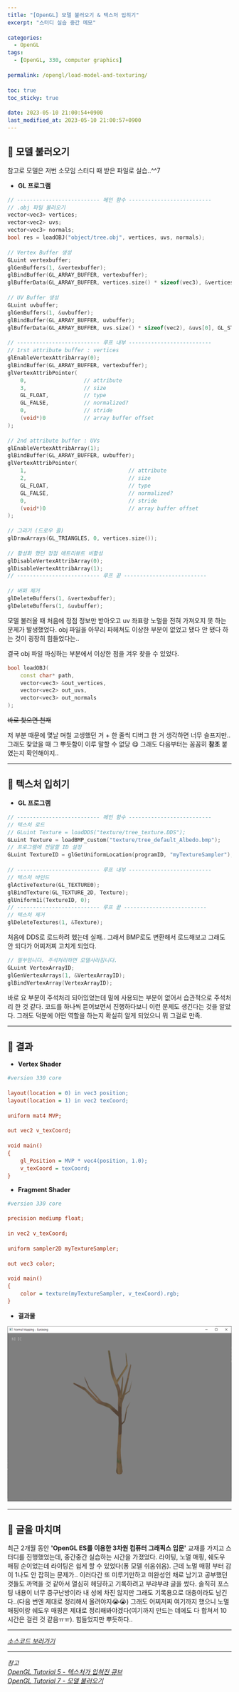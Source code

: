 ```yaml
---
title: "[OpenGL] 모델 불러오기 & 텍스처 입히기"
excerpt: "스터디 실습 중간 메모"

categories:
  - OpenGL
tags:
  - [OpenGL, 330, computer graphics]

permalink: /opengl/load-model-and-texturing/

toc: true
toc_sticky: true

date: 2023-05-10 21:00:54+0900
last_modified_at: 2023-05-10 21:00:57+0900
---
```


## 👻 모델 불러오기
참고로 모델은 저번 소모임 스터디 때 받은 파일로 실습..^^7

- **GL 프로그램**

```c++
// -------------------------- 메인 함수 --------------------------
// .obj 파일 불러오기
vector<vec3> vertices;
vector<vec2> uvs;
vector<vec3> normals;
bool res = loadOBJ("object/tree.obj", vertices, uvs, normals);

// Vertex Buffer 생성
GLuint vertexbuffer;
glGenBuffers(1, &vertexbuffer);
glBindBuffer(GL_ARRAY_BUFFER, vertexbuffer);
glBufferData(GL_ARRAY_BUFFER, vertices.size() * sizeof(vec3), &vertices[0], GL_STATIC_DRAW);

// UV Buffer 생성
GLuint uvbuffer;
glGenBuffers(1, &uvbuffer);
glBindBuffer(GL_ARRAY_BUFFER, uvbuffer);
glBufferData(GL_ARRAY_BUFFER, uvs.size() * sizeof(vec2), &uvs[0], GL_STATIC_DRAW);

// -------------------------- 루프 내부 --------------------------
// 1rst attribute buffer : vertices
glEnableVertexAttribArray(0);
glBindBuffer(GL_ARRAY_BUFFER, vertexbuffer);
glVertexAttribPointer(
	0,                  // attribute
	3,                  // size
	GL_FLOAT,           // type
	GL_FALSE,           // normalized?
	0,                  // stride
	(void*)0            // array buffer offset
);

// 2nd attribute buffer : UVs
glEnableVertexAttribArray(1);
glBindBuffer(GL_ARRAY_BUFFER, uvbuffer);
glVertexAttribPointer(
	1,                                // attribute
	2,                                // size
	GL_FLOAT,                         // type
	GL_FALSE,                         // normalized?
	0,                                // stride
	(void*)0                          // array buffer offset
);

// 그리기 (드로우 콜)
glDrawArrays(GL_TRIANGLES, 0, vertices.size());

// 활성화 했던 정점 애트리뷰트 비활성
glDisableVertexAttribArray(0);
glDisableVertexAttribArray(1);
// -------------------------- 루프 끝 --------------------------

// 버퍼 제거
glDeleteBuffers(1, &vertexbuffer);
glDeleteBuffers(1, &uvbuffer);
```

모델 불러올 때 처음에 정점 정보만 받아오고 uv 좌표랑 노멀을 전혀 가져오지 못 하는 문제가 발생했었다. obj 파일을 아무리 파헤쳐도 이상한 부분이 없었고 됐다 안 됐다 하는 것이 굉장히 힘들었다는..

결국 obj 파일 파싱하는 부분에서 이상한 점을 겨우 찾을 수 있었다.

```c++
bool loadOBJ(
	const char* path,
	vector<vec3> &out_vertices,
	vector<vec2> out_uvs,
	vector<vec3> out_normals
);
```

~~바로 찾으면 천재~~

저 부분 때문에 몇날 며칠 고생했던 거 + 한 줄씩 디버그 한 거 생각하면 너무 슬프지만.. 그래도 찾았을 때 그 뿌듯함이 이루 말할 수 없당 😋 그래도 다음부터는 꼼꼼히 **참조** 붙였는지 확인해야지..

***

## 👻 텍스처 입히기
- **GL 프로그램**

```c++
// -------------------------- 메인 함수 --------------------------
// 텍스처 로드
// GLuint Texture = loadDDS("texture/tree_texture.DDS");
GLuint Texture = loadBMP_custom("texture/tree_default_Albedo.bmp");
// 프로그램에 전달할 ID 설정
GLuint TextureID = glGetUniformLocation(programID, "myTextureSampler");

// -------------------------- 루프 내부 --------------------------
// 텍스처 바인드
glActiveTexture(GL_TEXTURE0);
glBindTexture(GL_TEXTURE_2D, Texture);
glUniform1i(TextureID, 0);
// -------------------------- 루프 끝 --------------------------
// 텍스처 제거
glDeleteTextures(1, &Texture);
```

처음에 DDS로 로드하려 했는데 실패.. 그래서 BMP로도 변환해서 로드해보고 그래도 안 되다가 어찌저찌 고치게 되었다.

```c++
// 필쑤임니다. 주석처리하면 모델사라짐니다.
GLuint VertexArrayID;
glGenVertexArrays(1, &VertexArrayID);
glBindVertexArray(VertexArrayID);
```

바로 요 부분이 주석처리 되어있었는데 밑에 사용되는 부분이 없어서 습관적으로 주석처리 한 것 같다. 코드를 하나씩 뜯어보면서 진행하다보니 이런 문제도 생긴다는 것을 알았다. 그래도 덕분에 어떤 역할을 하는지 확실히 알게 되었으니 뭐 그걸로 만족.

***

## 👻 결과
- **Vertex Shader**

```ini
#version 330 core

layout(location = 0) in vec3 position;
layout(location = 1) in vec2 texCoord;

uniform mat4 MVP;

out vec2 v_texCoord;

void main() 
{
	gl_Position = MVP * vec4(position, 1.0);
	v_texCoord = texCoord;
}
```

- **Fragment Shader**

```ini
#version 330 core

precision mediump float;

in vec2 v_texCoord;

uniform sampler2D myTextureSampler;

out vec3 color;

void main()
{
	color = texture(myTextureSampler, v_texCoord).rgb;
}
```

- **결과물**

![Alt Text](/assets/images/posts_img/basics/opengl/load-model-and-texturing/result.PNG)   

***

## 👻 글을 마치며
최근 2개월 동안 **'OpenGL ES를 이용한 3차원 컴퓨터 그래픽스 입문'** 교재를 가지고 스터디를 진행했었는데, 중간중간 실습하는 시간을 가졌었다. 라이팅, 노멀 매핑, 쉐도우 매핑 순이었는데 라이팅은 쉽게 할 수 있었다(퐁 모델 쉬움쉬움). 근데 노멀 매핑 부터 감이 1나도 안 잡히는 문제가.. 이러다간 또 미루기만하고 미완성인 채로 남기고 공부했던 것들도 까먹을 것 같아서 열심히 헤딩하고 기록하려고 부랴부랴 글을 썼다. 솔직히 포스팅 내용이 너무 중구난방이라 내 성에 차진 않지만 그래도 기록용으로 대충이라도 남긴다..(다음 번엔 제대로 정리해서 올려야지😭😭) 그래도 어찌저찌 여기까지 했으니 노멀 매핑이랑 쉐도우 매핑은 제대로 정리해봐야겠다(여기까지 만드는 데에도 다 합쳐서 10시간은 걸린 것 같음ㅠㅠ). 힘들었지만 뿌듯하다..

***

_[소스코드 보러가기](https://github.com/choi-dan-di/Study_OpenGL/tree/main/OpenGL/Mapping)_

***

_참고_   
_[OpenGL Tutorial 5 - 텍스처가 입혀진 큐브](http://www.opengl-tutorial.org/kr/beginners-tutorials/tutorial-5-a-textured-cube/)_   
_[OpenGL Tutorial 7 - 모델 불러오기](http://www.opengl-tutorial.org/kr/beginners-tutorials/tutorial-7-model-loading/)_